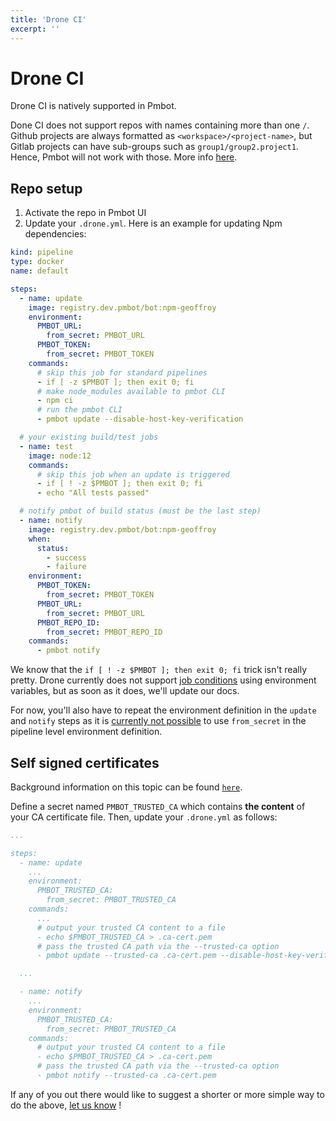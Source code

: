 ```yaml
---
title: 'Drone CI'
excerpt: ''
---
```


# Drone CI

Drone CI is natively supported in Pmbot.

<div class="blockquote" data-props='{ "mod": "warning" }'>

Done CI does not support repos with names containing more than one `/`. Github projects are always formatted as `<workspace>/<project-name>`, but Gitlab projects can have sub-groups such as `group1/group2.project1`. Hence, Pmbot will not work with those. More info [here](https://github.com/drone/drone/issues/2009).
 
</div> 

## Repo setup

1. Activate the repo in Pmbot UI
1. Update your `.drone.yml`. Here is an example for updating Npm dependencies:

<div class="code-group" data-props='{ "lineNumbers": ["true"], "labels": [".drone.yml"] }'>

```yaml
kind: pipeline
type: docker
name: default

steps:
  - name: update
    image: registry.dev.pmbot/bot:npm-geoffroy
    environment:
      PMBOT_URL:
        from_secret: PMBOT_URL
      PMBOT_TOKEN:
        from_secret: PMBOT_TOKEN
    commands:
      # skip this job for standard pipelines
      - if [ -z $PMBOT ]; then exit 0; fi
      # make node_modules available to pmbot CLI
      - npm ci
      # run the pmbot CLI
      - pmbot update --disable-host-key-verification

  # your existing build/test jobs
  - name: test
    image: node:12
    commands:
      # skip this job when an update is triggered
      - if [ ! -z $PMBOT ]; then exit 0; fi
      - echo "All tests passed"

  # notify pmbot of build status (must be the last step)
  - name: notify
    image: registry.dev.pmbot/bot:npm-geoffroy
    when:
      status:
        - success
        - failure
    environment:
      PMBOT_TOKEN:
        from_secret: PMBOT_TOKEN
      PMBOT_URL:
        from_secret: PMBOT_URL
      PMBOT_REPO_ID:
        from_secret: PMBOT_REPO_ID
    commands:
      - pmbot notify
```

</div>

<div class="blockquote" data-props='{ "mod": "info" }'>

We know that the `if [ ! -z $PMBOT ]; then exit 0; fi` trick isn't really pretty. Drone currently does not support [job conditions](https://docs.drone.io/pipeline/docker/syntax/conditions/) using environment variables, but as soon as it does, we'll update our docs.

For now, you'll also have to repeat the environment definition in the `update` and `notify` steps as it is [currently not possible](https://discourse.drone.io/t/using-from-secrets-in-pipeline-environment-definition/7676/3) to use `from_secret` in the pipeline level environment definition.

</div>

## Self signed certificates

Background information on this topic can be found [`here`](/core/cli#self-signed-certificates).

Define a secret named `PMBOT_TRUSTED_CA` which contains **the content** of your CA certificate file. Then, update your `.drone.yml` as follows:

<div class="code-group" data-props='{ "lineNumbers": ["true"] }'>

```yaml
...

steps:
  - name: update
    ...
    environment:
      PMBOT_TRUSTED_CA:
        from_secret: PMBOT_TRUSTED_CA
    commands:
      ...
      # output your trusted CA content to a file
      - echo $PMBOT_TRUSTED_CA > .ca-cert.pem
      # pass the trusted CA path via the --trusted-ca option
      - pmbot update --trusted-ca .ca-cert.pem --disable-host-key-verification

  ...

  - name: notify
    ...
    environment:
      PMBOT_TRUSTED_CA:
        from_secret: PMBOT_TRUSTED_CA
    commands:
      # output your trusted CA content to a file
      - echo $PMBOT_TRUSTED_CA > .ca-cert.pem
      # pass the trusted CA path via the --trusted-ca option
      - pmbot notify --trusted-ca .ca-cert.pem
```

</div>

<div class="blockquote" data-props='{ "mod": "info" }'>

If any of you out there would like to suggest a shorter or more simple way to do the above, [let us know](https://discourse.pmbot.io) !

</div>

